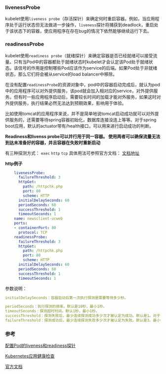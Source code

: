 

### livenessProbe

kubelet使用`liveness probe`（存活探针）来确定何时重启容器。例如，当应用程序处于运行状态但无法做进一步操作，`liveness`探针将捕获到deadlock，重启处于该状态下的容器，使应用程序在存在bug的情况下依然能够继续运行下去。

### readinessProbe

 kubelet使用`readiness probe`（就绪探针）来确定容器是否已经就绪可以接受流量。只有当Pod中的容器都处于就绪状态时kubelet才会认定该Pod处于就绪状态。该信号的作用是控制哪些Pod应该作为service的后端。如果Pod处于非就绪状态，那么它们将会被从service的load balancer中移除。

 在没有配置`readinessProbe`的资源对象中，pod中的容器启动完成后，就认为pod中的应用程序可以对外提供服务，该pod就会加入相对应的service，对外提供服务。但有时一些应用程序启动后，需要较长时间的加载才能对外服务，如果这时对外提供服务，执行结果必然无法达到预期效果，影响用于体验。

 比如使用tomcat的应用程序来说，并不是简单地说tomcat启动成功就可以对外提供服务的，还需要等待spring容器初始化，数据库连接没连上等等。对于spring boot应用，默认的actuator带有/health接口，可以用来进行启动成功的判断。

 **Readiness和livenss probe可以并行用于同一容器。 使用两者可以确保流量无法到达未准备好的容器，并且容器在失败时重新启动**

有三种探测方式： `exec`     `http`    `tcp`     具体用法可参照官方文档： [文档地址](https://kubernetes.io/docs/tasks/configure-pod-container/configure-liveness-readiness-probes/)

**http例子**

```yaml
    livenessProbe:
      failureThreshold: 3
      httpGet:
        path: /httpchk.php
        port: 80
        scheme: HTTP
      initialDelaySeconds: 60
      periodSeconds: 60
      successThreshold: 1
      timeoutSeconds: 1
    name: newsclient-ucweb
    ports:
    - containerPort: 80
      protocol: TCP
    readinessProbe:
      failureThreshold: 3
      httpGet:
        path: /httpchk.php
        port: 80
        scheme: HTTP
      initialDelaySeconds: 60
      periodSeconds: 60
      successThreshold: 1
      timeoutSeconds: 1
```

参数说明：

```yaml
initialDelaySeconds：容器启动后第一次执行探测是需要等待多少秒。

periodSeconds：执行探测的频率。默认是10秒，最小1秒。
timeoutSeconds：探测超时时间。默认1秒，最小1秒。
successThreshold：探测失败后，最少连续探测成功多少次才被认定为成功。默认是1。对于liveness必须是1。最小值是1。
failureThreshold：探测成功后，最少连续探测失败多少次才被认定为失败。默认是3。最小值是1。
```



### 参考

[配置Pod的liveness和readiness探针](https://www.kubernetes.org.cn/2362.html)

[Kubernetes应用健康检查](https://blog.csdn.net/asdf57847225/article/details/78269506)

[官方文档](https://kubernetes.io/docs/tasks/configure-pod-container/configure-liveness-readiness-probes/)

